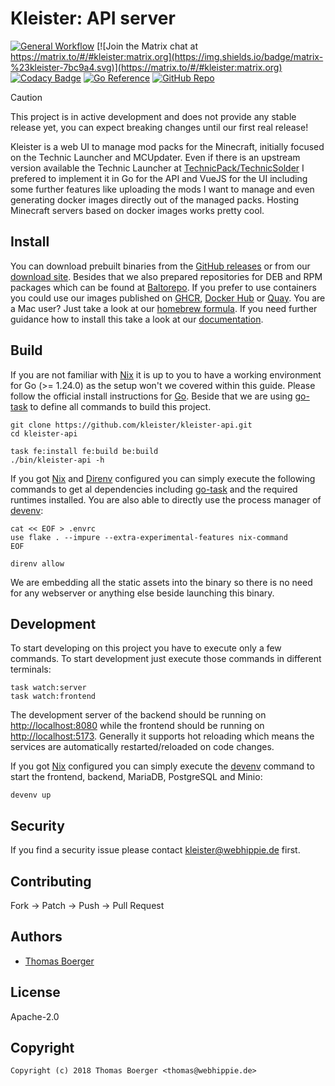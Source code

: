# Kleister: API server

[![General Workflow](https://github.com/kleister/kleister-api/actions/workflows/general.yml/badge.svg)](https://github.com/kleister/kleister-api/actions/workflows/general.yml) [![Join the Matrix chat at https://matrix.to/#/#kleister:matrix.org](https://img.shields.io/badge/matrix-%23kleister-7bc9a4.svg)](https://matrix.to/#/#kleister:matrix.org) [![Codacy Badge](https://app.codacy.com/project/badge/Grade/c4d0c564f786486c93e37d62db312746)](https://app.codacy.com/gh/kleister/kleister-api/dashboard?utm_source=gh&utm_medium=referral&utm_content=&utm_campaign=Badge_grade) [![Go Reference](https://pkg.go.dev/badge/github.com/kleister/kleister-api.svg)](https://pkg.go.dev/github.com/kleister/kleister-api) [![GitHub Repo](https://img.shields.io/badge/github-repo-yellowgreen)](https://github.com/kleister/kleister-api)

> [!CAUTION]
> This project is in active development and does not provide any stable release
> yet, you can expect breaking changes until our first real release!

Kleister is a web UI to manage mod packs for the Minecraft, initially focused on
the Technic Launcher and MCUpdater. Even if there is an upstream version
available the Technic Launcher at [TechnicPack/TechnicSolder][solder] I prefered
to implement it in Go for the API and VueJS for the UI including some further
features like uploading the mods I want to manage and even generating docker
images directly out of the managed packs. Hosting Minecraft servers based on
docker images works pretty cool.

## Install

You can download prebuilt binaries from the [GitHub releases][releases] or from
our [download site][downloads]. Besides that we also prepared repositories for
DEB and RPM packages which can be found at [Baltorepo][baltorepo]. If you prefer
to use containers you could use our images published on [GHCR][ghcr],
[Docker Hub][dockerhub] or [Quay][quay]. You are a Mac user? Just take a look
at our [homebrew formula][homebrew]. If you need further guidance how to
install this take a look at our [documentation][docs].

## Build

If you are not familiar with [Nix][nix] it is up to you to have a working
environment for Go (>= 1.24.0) as the setup won't we covered within this guide.
Please follow the official install instructions for [Go][golang]. Beside that
we are using [go-task][gotask] to define all commands to build this project.

```console
git clone https://github.com/kleister/kleister-api.git
cd kleister-api

task fe:install fe:build be:build
./bin/kleister-api -h
```

If you got [Nix][nix] and [Direnv][direnv] configured you can simply execute
the following commands to get al dependencies including [go-task][gotask] and
the required runtimes installed. You are also able to directly use the process
manager of [devenv][devenv]:

```console
cat << EOF > .envrc
use flake . --impure --extra-experimental-features nix-command
EOF

direnv allow
```

We are embedding all the static assets into the binary so there is no need for
any webserver or anything else beside launching this binary.

## Development

To start developing on this project you have to execute only a few commands. To
start development just execute those commands in different terminals:

```console
task watch:server
task watch:frontend
```

The development server of the backend should be running on
[http://localhost:8080](http://localhost:8080) while the frontend should be
running on [http://localhost:5173](http://localhost:5173). Generally it supports
hot reloading which means the services are automatically restarted/reloaded on
code changes.

If you got [Nix][nix] configured you can simply execute the [devenv][devenv]
command to start the frontend, backend, MariaDB, PostgreSQL and Minio:

```console
devenv up
```

## Security

If you find a security issue please contact
[kleister@webhippie.de](mailto:kleister@webhippie.de) first.

## Contributing

Fork -> Patch -> Push -> Pull Request

## Authors

-   [Thomas Boerger](https://github.com/tboerger)

## License

Apache-2.0

## Copyright

```console
Copyright (c) 2018 Thomas Boerger <thomas@webhippie.de>
```

[releases]: https://github.com/kleister/kleister-api/releases
[downloads]: https://dl.kleister.eu
[baltorepo]: https://kleister.baltorepo.com/stable/
[homebrew]: https://github.com/kleister/homebrew-kleister
[ghcr]: https://github.com/orgs/kleister/packages
[dockerhub]: https://hub.docker.com/r/kleister/kleister-api/tags/
[quay]: https://quay.io/repository/kleister/kleister-api?tab=tags
[docs]: https://kleister.eu/
[nix]: https://nixos.org/
[golang]: http://golang.org/doc/install.html
[gotask]: https://taskfile.dev/installation/
[direnv]: https://direnv.net/
[devenv]: https://devenv.sh/
[solder]: https://github.com/TechnicPack/TechnicSolder
